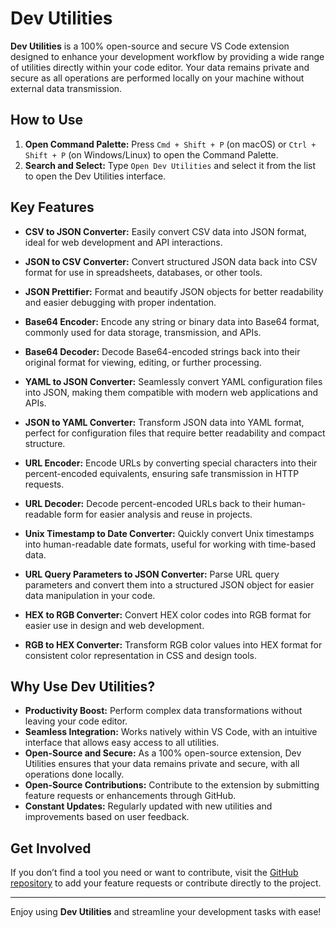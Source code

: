 # Dev Utilities

**Dev Utilities** is a 100% open-source and secure VS Code extension designed to enhance your development workflow by providing a wide range of utilities directly within your code editor. Your data remains private and secure as all operations are performed locally on your machine without external data transmission.

## How to Use

1. **Open Command Palette:** Press `Cmd + Shift + P` (on macOS) or `Ctrl + Shift + P` (on Windows/Linux) to open the Command Palette.
2. **Search and Select:** Type `Open Dev Utilities` and select it from the list to open the Dev Utilities interface.

## Key Features

- **CSV to JSON Converter:**
  Easily convert CSV data into JSON format, ideal for web development and API interactions.

- **JSON to CSV Converter:**
  Convert structured JSON data back into CSV format for use in spreadsheets, databases, or other tools.

- **JSON Prettifier:**
  Format and beautify JSON objects for better readability and easier debugging with proper indentation.

- **Base64 Encoder:**
  Encode any string or binary data into Base64 format, commonly used for data storage, transmission, and APIs.

- **Base64 Decoder:**
  Decode Base64-encoded strings back into their original format for viewing, editing, or further processing.

- **YAML to JSON Converter:**
  Seamlessly convert YAML configuration files into JSON, making them compatible with modern web applications and APIs.

- **JSON to YAML Converter:**
  Transform JSON data into YAML format, perfect for configuration files that require better readability and compact structure.

- **URL Encoder:**
  Encode URLs by converting special characters into their percent-encoded equivalents, ensuring safe transmission in HTTP requests.

- **URL Decoder:**
  Decode percent-encoded URLs back to their human-readable form for easier analysis and reuse in projects.

- **Unix Timestamp to Date Converter:**
  Quickly convert Unix timestamps into human-readable date formats, useful for working with time-based data.

- **URL Query Parameters to JSON Converter:**
  Parse URL query parameters and convert them into a structured JSON object for easier data manipulation in your code.

- **HEX to RGB Converter:**
  Convert HEX color codes into RGB format for easier use in design and web development.

- **RGB to HEX Converter:**
  Transform RGB color values into HEX format for consistent color representation in CSS and design tools.

## Why Use Dev Utilities?

- **Productivity Boost:** Perform complex data transformations without leaving your code editor.
- **Seamless Integration:** Works natively within VS Code, with an intuitive interface that allows easy access to all utilities.
- **Open-Source and Secure:** As a 100% open-source extension, Dev Utilities ensures that your data remains private and secure, with all operations done locally.
- **Open-Source Contributions:** Contribute to the extension by submitting feature requests or enhancements through GitHub.
- **Constant Updates:** Regularly updated with new utilities and improvements based on user feedback.

## Get Involved

If you don’t find a tool you need or want to contribute, visit the [GitHub repository](https://github.com/CustomAP/dev-utils-vs-code-extension) to add your feature requests or contribute directly to the project.

---

Enjoy using **Dev Utilities** and streamline your development tasks with ease!
